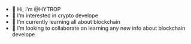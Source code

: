 - 👋 Hi, I’m @HYTROP
- 👀 I’m interested in crypto develope
- 🌱 I’m currently learning all about blockchain
- 💞️ I’m looking to collaborate on learning any new info about blockchain develope

<!---
HYTROP/HYTROP is a ✨ special ✨ repository because its `README.md` (this file) appears on your GitHub profile.
You can click the Preview link to take a look at your changes.
--->
